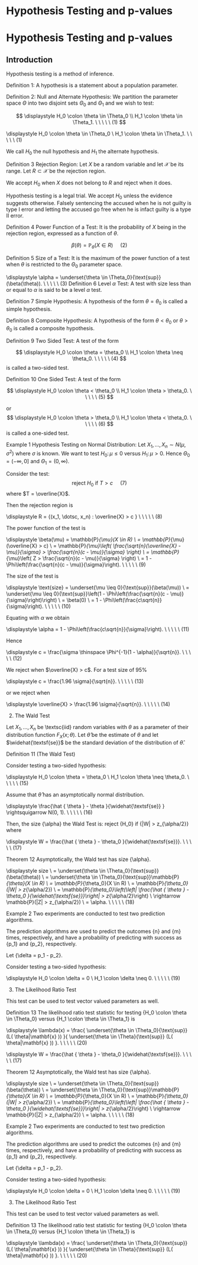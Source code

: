 # Hypothesis Testing and p-values

# Hypothesis Testing and p-values


## Introduction

Hypothesis testing is a method of inference.

Definition 1:
A hypothesis is a statement about a population parameter.

Definition 2:
Null and Alternate Hypothesis:
We partition the parameter space $\Theta$ into two disjoint sets $\Theta_0$ and $\Theta_1$ and we wish to test:

$$
\displaystyle H_0 \colon \theta \in \Theta_0 \\ H_1 \colon \theta \in \Theta_1. \ \ \ \ \ (1)
$$

\displaystyle H_0 \colon \theta \in \Theta_0 \\ H_1 \colon \theta \in \Theta_1. \ \ \ \ \ (1)

We call $H_0$ the null hypothesis and $H_1$ the alternate hypothesis. 

Definition 3 Rejection Region: Let $X$ be a random variable and let $\mathcal{X}$ be its range. Let $R \subset \mathcal{X}$ be the rejection region.

We accept $H_0$ when $X$ does not belong to $R$ and reject when it does. 

Hypothesis testing is a legal trial. We accept $H_0$ unless the evidence suggests otherwise. Falsely sentencing the accused when he is not guilty is type I error and letting the accused go free when he is infact guilty is a type II error.

Definition 4 
Power Function of a Test: It is the probability of $X$ being in the rejection region, expressed as a function of $\theta$.

$$
\displaystyle \beta(\theta) = \mathbb{P}_{\theta}(X \in R) \ \ \ \ \ (2)
$$

Definition 5 
Size of a Test: It is the maximum of the power function of a test when $\theta$ is restricted to the $\Theta_0$ parameter space.

\displaystyle \alpha = \underset{\theta \in \Theta_0}{\text{sup}}(\beta(\theta)). \ \ \ \ \ (3)
Definition 6 
Level $\alpha$ Test: A test with size less than or equal to $\alpha$ is said to be a level $\alpha$ test. 

Definition 7 
Simple Hypothesis: A hypothesis of the form $\theta = \theta_0$ is called a simple hypothesis. 

Definition 8 
Composite Hypothesis: A hypothesis of the form $\theta < \theta_0$ or $\theta > \theta_0$ is called a composite hypothesis. 

Definition 9 
Two Sided Test: A test of the form

$$
\displaystyle H_0 \colon \theta = \theta_0 \\ H_1 \colon \theta \neq \theta_0. \ \ \ \ \ (4)
$$
is called a two-sided test. 

Definition 10 
One Sided Test: A test of the form

$$
\displaystyle H_0 \colon \theta < \theta_0 \\ H_1 \colon \theta > \theta_0. \ \ \ \ \ (5)
$$

or
$$
\displaystyle H_0 \colon \theta > \theta_0 \\ H_1 \colon \theta < \theta_0. \ \ \ \ \ (6)
$$
is called a one-sided test. 

Example 1 
Hypothesis Testing on Normal Distribution: 
Let $X_1, \dotsc, X_n \sim N(\mu, \sigma^2)$ where $\sigma$ is known. We want to test $H_0 \colon \mu \leq 0$ versus $H_1 \colon \mu > 0$. Hence $\Theta_0 = (- \infty, 0]$ and $\Theta_1 = ( 0, \infty)$.

Consider the test:
$$
\displaystyle \text{reject } H_0 \text{ if } T > c \ \ \ \ \ (7)
$$
where $T = \overline{X}$.

Then the rejection region is

\displaystyle R = \{(x_1, \dotsc, x_n) : \overline{X} > c \} \ \ \ \ \ (8)

The power function of the test is

\displaystyle \beta(\mu) = \mathbb{P}_{\mu}(X \in R) \\ = \mathbb{P}_{\mu}(\overline{X} > c) \\ = \mathbb{P}_{\mu}\left( \frac{\sqrt{n}(\overline{X} - \mu)}{\sigma} > \frac{\sqrt{n}(c - \mu)}{\sigma} \right) \\ = \mathbb{P}_{\mu}\left( Z > \frac{\sqrt{n}(c - \mu)}{\sigma} \right) \\ = 1 - \Phi\left(\frac{\sqrt{n}(c - \mu)}{\sigma}\right). \ \ \ \ \ (9)

The size of the test is

\displaystyle \text{size} = \underset{\mu \leq 0}{\text{sup}}(\beta(\mu)) \\ = \underset{\mu \leq 0}{\text{sup}}\left(1 - \Phi\left(\frac{\sqrt{n}(c - \mu)}{\sigma}\right)\right) \\ = \beta(0) \\ = 1 - \Phi\left(\frac{c\sqrt{n}}{\sigma}\right). \ \ \ \ \ (10)

Equating with $\alpha$ we obtain

\displaystyle \alpha = 1 - \Phi\left(\frac{c\sqrt{n}}{\sigma}\right). \ \ \ \ \ (11)

Hence

\displaystyle c = \frac{\sigma \thinspace \Phi^{-1}(1 - \alpha)}{\sqrt{n}}. \ \ \ \ \ (12)

We reject when $\overline{X} > c$. For a test size of 95%

\displaystyle c = \frac{1.96 \sigma}{\sqrt{n}}. \ \ \ \ \ (13)

or we reject when

\displaystyle \overline{X} > \frac{1.96 \sigma}{\sqrt{n}}. \ \ \ \ \ (14)

2. The Wald Test

Let $X_1, \dotsc, X_n$ be \textsc{iid} random variables with $\theta$ as a parameter of their distribution function $F_X(x; \theta)$. Let $\hat{\theta}$ be the estimate of $\theta$ and let $\widehat{\textsf{se}}$ be the standard deviation of the distribution of $\hat{\theta}$.

Definition 11 (The Wald Test)

Consider testing a two-sided hypothesis:

\displaystyle H_0 \colon \theta = \theta_0 \\ H_1 \colon \theta \neq \theta_0. \ \ \ \ \ (15)

Assume that $\hat{\theta}$ has an asymptotically normal distribution.

\displaystyle \frac{\hat { \theta } - \theta }{\widehat{\textsf{se}} } \rightsquigarrow N(0, 1). \ \ \ \ \ (16)

Then, the size {\alpha} the Wald Test is: reject {H_0} if {|W| > z_{\alpha/2}} where

\displaystyle W = \frac{\hat { \theta } - \theta_0 }{\widehat{\textsf{se}}}. \ \ \ \ \ (17)

Theorem 12 Asymptotically, the Wald test has size {\alpha}.

\displaystyle size \\ = \underset{\theta \in \Theta_0}{\text{sup}}(\beta(\theta)) \\ = \underset{\theta \in \Theta_0}{\text{sup}}\mathbb{P}_{\theta}(X \in R) \\ = \mathbb{P}_{\theta_0}(X \in R) \\ = \mathbb{P}_{\theta_0}(|W| > z_{\alpha/2}) \\ = \mathbb{P}_{\theta_0}\left(\left| \frac{\hat { \theta } - \theta_0 }{\widehat{\textsf{se}}}\right| > z_{\alpha/2}\right) \\ \rightarrow \mathbb{P}(|Z| > z_{\alpha/2}) \\ = \alpha. \ \ \ \ \ (18)

Example 2 Two experiments are conducted to test two prediction algorithms.

The prediction algorithms are used to predict the outcomes {n} and {m} times, respectively, and have a probability of predicting with success as {p_1} and {p_2}, respectively.

Let {\delta = p_1 - p_2}.

Consider testing a two-sided hypothesis:

\displaystyle H_0 \colon \delta = 0 \\ H_1 \colon \delta \neq 0. \ \ \ \ \ (19)

3. The Likelihood Ratio Test

This test can be used to test vector valued parameters as well.

Definition 13 The likelihood ratio test statistic for testing {H_0 \colon \theta \in \Theta_0} versus {H_1 \colon \theta \in \Theta_1} is

\displaystyle \lambda(x) = \frac{ \underset{\theta \in \Theta_0}{\text{sup}} (L( \theta|\mathbf{x} )) }{ \underset{\theta \in \Theta}{\text{sup}} (L( \theta|\mathbf{x} )) }. \ \ \ \ \ (20)



\displaystyle W = \frac{\hat { \theta } - \theta_0 }{\widehat{\textsf{se}}}. \ \ \ \ \ (17)

Theorem 12 Asymptotically, the Wald test has size {\alpha}.

\displaystyle size \\ = \underset{\theta \in \Theta_0}{\text{sup}}(\beta(\theta)) \\ = \underset{\theta \in \Theta_0}{\text{sup}}\mathbb{P}_{\theta}(X \in R) \\ = \mathbb{P}_{\theta_0}(X \in R) \\ = \mathbb{P}_{\theta_0}(|W| > z_{\alpha/2}) \\ = \mathbb{P}_{\theta_0}\left(\left| \frac{\hat { \theta } - \theta_0 }{\widehat{\textsf{se}}}\right| > z_{\alpha/2}\right) \\ \rightarrow \mathbb{P}(|Z| > z_{\alpha/2}) \\ = \alpha. \ \ \ \ \ (18)

Example 2 Two experiments are conducted to test two prediction algorithms.

The prediction algorithms are used to predict the outcomes {n} and {m} times, respectively, and have a probability of predicting with success as {p_1} and {p_2}, respectively.

Let {\delta = p_1 - p_2}.

Consider testing a two-sided hypothesis:

\displaystyle H_0 \colon \delta = 0 \\ H_1 \colon \delta \neq 0. \ \ \ \ \ (19)

3. The Likelihood Ratio Test

This test can be used to test vector valued parameters as well.

Definition 13 The likelihood ratio test statistic for testing {H_0 \colon \theta \in \Theta_0} versus {H_1 \colon \theta \in \Theta_1} is

\displaystyle \lambda(x) = \frac{ \underset{\theta \in \Theta_0}{\text{sup}} (L( \theta|\mathbf{x} )) }{ \underset{\theta \in \Theta}{\text{sup}} (L( \theta|\mathbf{x} )) }. \ \ \ \ \ (20)

